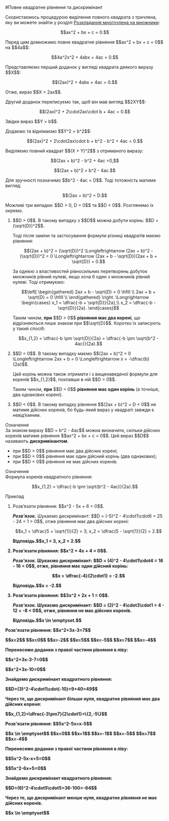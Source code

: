 #Повне квадратне рівняння та дискримiнант

<p>Скористаємось процедурою виділення повного квадрата з тричлена, яку ви можете знайти у розділі <a href="http://math.ed-era.com/3/rozkladannya_mnogochlena_na_mnozhniki.html">Розкладання многочлена на множники</a>:</p>

<p align="center">$$ax^2 + bx + c = 0.$$</p>

<p>Перед цим домножимо повне квадратне рівняння $$ax^2 + bx + c = 0$$ на $$4a$$:</p>

<p align="center">$$4a^2x^2 + 4abx + 4ac = 0.$$</p>

<p>Представляємо перший доданок у вигляді квадрата деякого виразу $$X$$:</p>

<p align="center">$$(2ax)^2 + 4abx + 4ac = 0.$$</p>

<p>Отже, вираз $$X = 2ax$$.</p>

<p>Другий доданок переписуємо так, щоб він мав вигляд $$2XY$$:</p> 

<p align="center">$$(2ax)^2 + 2\cdot2ax\cdot b + 4ac = 0.$$</p>

<p>Звідки вираз $$Y = b$$.</p>

<p>Додаємо та віднімаємо $$Y^2 = b^2$$:</p>

<p align="center">$$(2ax)^2 + 2\cdot2ax\cdot b + b^2 - b^2 + 4ac = 0.$$</p>

<p>Виділяємо повний квадрат $$(X + Y)^2$$ з отриманого виразу:</p>

<p align="center">$$(2ax + b)^2 - b^2 + 4ac =0,$$</p>

<p align="center">$$(2ax + b)^2 = b^2 - 4ac.$$</p>

<p>Для зручності позначимо $$b^2 - 4ac = D$$. Тоді тотожність матиме вигляд:</p>

<p align="center">$$(2ax + b)^2 = D.$$</p>

<p>Можливі три випадки: $$D > 0, D = 0$$ та $$D < 0$$. Розглянемо їх окремо.</p>

<ol>
<li>$$D > 0$$. В такому випадку з $$D$$ можна добути корінь: $$D = (\sqrt{D})^2$$.</li>
<p>Тоді після заміни та застосування формули різниці квадратів маємо рівняння:</p>
<p align="center">$$(2ax + b)^2 = (\sqrt{D})^2 \Longleftrightarrow (2ax + b)^2 - (\sqrt{D})^2 = 0 \Longleftrightarrow (2ax + b - \sqrt{D})(2ax + b + \sqrt{D}) = 0.$$</p>
<p>За однією з властивостей рівносильних перетворень добуток множників рівний нулеві, якщо хоча б один з множників рівний нулеві. Тоді отримуємо:</p>
<p align="center">	$$\left[ \begin{gathered}
	2ax + b - \sqrt{D} = 0 \hfill \\
	2ax + b + \sqrt{D} = 0 \hfill \\
	\end{gathered}
	\right. \Longrightarrow \begin{cases}
	x_1 = \dfrac{-b + \sqrt{D}}{2a},\\
	x_2 = \dfrac{-b - \sqrt{D}}{2a}.
	\end{cases}$$</p>
<p>Таким чином, <b>при</b> $$D > 0$$ <b>рівняння має два корені</b>, що відрізняються лише знаком при $$\sqrt{D}$$. Коротко їх записують у такий спосіб:</p>
<p align="center">$$x_{1,2} = \dfrac{-b \pm \sqrt{D}}{2a} = \dfrac{-b \pm \sqrt{b^2 - 4ac}}{2a}.$$</p>
<li>$$D = 0$$. В такому випадку маємо $$(2ax + b)^2 = 0 \Longleftrightarrow 2ax + b = 0 \Longleftrightarrow x = -\dfrac{b}{2a}$$.</li>
<p>Цей корінь можна також отримати і з вищенаведеної формули для коренів $$x_{1,2}$$, поклавши в ній $$D = 0$$.</p>
<p>Таким чином, <b>при</b> $$D = 0$$ <b>рівняння має один корінь</b> (а точніше, два однакових корені).</p>
<li>$$D < 0$$. В такому випадку рівняння $$(2ax + b)^2 = D < 0$$ не матиме дійсних коренів, бо будь-який вираз у квадраті завжди є невід’ємним.</li>
</ol>

<div class="space"></div>

<div class="space">
<div class="eoz-wrap">
<span class="eoz">Означення</span>
<div class="eoz-text">
За знаком виразу $$D = b^2 - 4ac$$ можна визначити, скільки дійсних коренів матиме рівняння $$ax^2 + bx + c = 0$$. Цей вираз $$D$$ називають <b>дискримінантом</b>.
</div>
</div>
</div>

<ul>
<li>при $$D > 0$$ рівняння має два дійсних корені;</li>
<li>при $$D = 0$$ рівняння має один дійсний корінь (два однакових);</li>
<li>при $$D < 0$$ рівняння не має дійсних коренів.</li>
</ul>

<div class="space"></div>

<div class="space">
<div class="eoz-wrap">
<span class="eoz">Означення</span>
<div class="eoz-text">
Формула коренів квадратного рівняння:
<p align="center">$$x_{1,2} = \dfrac{-b \pm \sqrt{b^2 - 4ac}}{2a}.$$</p>
</div>
</div>
</div>

<div class="space">
<div class="task-wrap">
<span class="task">Приклад</span>
<div class="task-text">
<ol>
<li>Розв’язати рівняння: $$x^2 - 5x + 6 = 0$$.</li>
<p><b><i>Розв'язок.</i></b> Шукаємо дискримінант: $$D = (-5)^2 - 4\cdot1\cdot6 = 25 - 24 = 1 > 0$$, отже рівняння має два дійсних корені:</p>
<p align="center">$$x_1 = \dfrac{5 + \sqrt{1}}{2} = 3; x_2 = \dfrac{5 - \sqrt{1}}{2} = 2.$$</p>
<p><b>Відповідь.<b>$$x_1 = 3, x_2 = 2.$$</p>
<li>Розв’язати рівняння: $$x^2 + 4x + 4 = 0$$.</li>
<p><b><i>Розв'язок.</i></b> Шукаємо дискримінант: $$D = (4)^2 - 4\cdot1\cdot4 = 16 - 16 = 0$$, отже, рівняння має один дійсний корінь:</p>
<p align="center">$$x = \dfrac{-4}{2\cdot1} = -2.$$</p>
<p><b>Відповідь.<b>$$x = -2.$$</p>
<li>Розв’язати рівняння: $$3x^2 + 2x + 1 = 0$$.</li>
<p><b><i>Розв'язок.</i></b> Шукаємо дискримінант: $$D = (2)^2 - 4\cdot3\cdot1 = 4 - 12 = -8 < 0$$, отже, рівняння не має дійсних коренів.</p>
<p><b>Відповідь.<b>$$x \in \emptyset.$$</p>
</ol>
</div>
</div>
</div>

<quiz correctLabel="correct" incorrectLabel="incorrect" checkLabel="check">
    <question  multiple>
        <p>Розв'язати рівняння: $$x^2+3x-3=7$$</p>
        <answer correct>$$x=2$$</answer>
        <answer>$$x=0$$</answer>
        <answer>$$x=-2$$</answer>
        <answer>$$x=5$$</answer>
        <answer correct>$$x=-5$$</answer>
        <answer>$$x=7$$</answer>
        <answer>$$x=-4$$</answer>
        <explanation>
        <p>Перенесемо доданки з правої частини рівняння в ліву:</p>
        <p>$$x^2+3x-3-7=0$$</p>
        <p>$$x^2+3x-10=0$$</p>
        <p>Знайдемо дискримінант квадратного рівняння:</p>
        <p>$$D=(3)^2-4\cdot1\cdot(-10)=9+40=49$$</p>
        <p>Через те, що дискримінант більше нуля, квадратне рівняння має два дійсних кореня:</p>
        <p>$$x_{1,2}=\dfrac{-3\pm7}{2\cdot1}=\{2,-5\}$$</p>
        </explanation>
        </question>
    <question text="">
    <p>Розв'язати рівняння: $$5x^2-5x=x-5$$</p>
        <answer correct>$$x \in \emptyset$$</answer>
        <answer>$$x=0$$</answer>
        <answer>$$x=1$$</answer>
        <answer>$$x=-1$$</answer>
        <answer>$$x=-5$$</answer>
        <answer>$$x=7$$</answer>
        <answer>$$x=-4$$</answer>
        <explanation>
        <p>Перенесемо доданки з правої частини рівняння в ліву:</p>
        <p>$$5x^2-5x-x+5=0$$</p>
        <p>$$5x^2-6x+5=0$$</p>
        <p>Знайдемо дискримінант квадратного рівняння:</p>
        <p>$$D=(6)^2-4\cdot5\cdot5=36-100=-64$$</p>
        <p>Через те, що дискримінант менше нуля, квадратне рівняння не має дійсних коренів.</p>
        <p>$$x \in \emptyset$$</p>
        </explanation>
        </question>
</quiz>